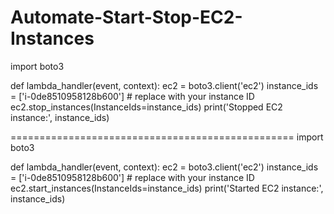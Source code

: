 # Automate-Start-Stop-EC2-Instances

import boto3

def lambda_handler(event, context):
    ec2 = boto3.client('ec2')
    instance_ids = ['i-0de8510958128b600']  # replace with your instance ID
    ec2.stop_instances(InstanceIds=instance_ids)
    print('Stopped EC2 instance:', instance_ids)


=================================================
import boto3

def lambda_handler(event, context):
    ec2 = boto3.client('ec2')
    instance_ids = ['i-0de8510958128b600']  # replace with your instance ID
    ec2.start_instances(InstanceIds=instance_ids)
    print('Started EC2 instance:', instance_ids)
